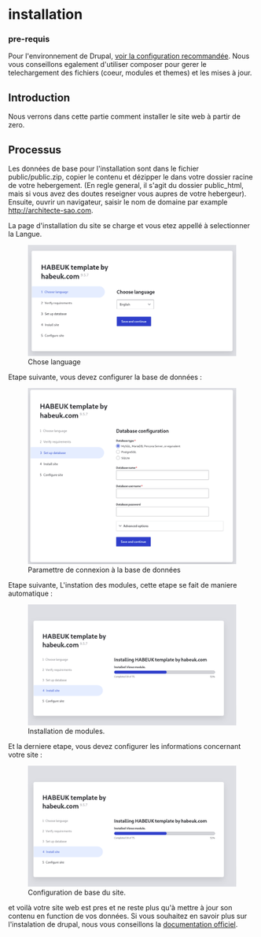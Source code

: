 # installation

### pre-requis

Pour l'environnement de Drupal, [voir la configuration recommandée](https://www.drupal.org/docs/understanding-drupal/how-drupal-9-was-made-and-what-is-included/environment-requirements-of-drupal-9).
Nous vous conseillons egalement d'utiliser composer pour gerer le telechargement des fichiers (coeur, modules et themes) et les mises à jour.

## Introduction

Nous verrons dans cette partie comment installer le site web à partir de zero.

## Processus

Les données de base pour l'installation sont dans le fichier public/public.zip, copier le contenu et dézipper le dans votre dossier racine de votre hebergement. (En regle general, il s'agit du dossier public_html, mais si vous avez des doutes reseigner vous aupres de votre hebergeur).
Ensuite, ouvrir un navigateur, saisir le nom de domaine par example http://architecte-sao.com.

La page d'installation du site se charge et vous etez appellé à selectionner la Langue.

<figure class="figure">
  <img src="../assets/images/Choose-language-HABEUK-template-by-habeuk-com.png" class="figure-img img-fluid rounded" alt="...">
  <figcaption class="figure-caption"> Chose language </figcaption>
</figure>
Etape suivante, vous devez configurer la base de données :
<figure class="figure">
  <img src="../assets/images/Database-configuration-HABEUK-template-by-habeuk-com.png" class="figure-img img-fluid rounded" alt="...">
  <figcaption class="figure-caption"> Paramettre de connexion à la base de données </figcaption>
</figure>
Etape suivante, L'instation des modules, cette etape se fait de maniere automatique :
<figure class="figure">
  <img src="../assets/images/Installing-HABEUK-template-by-habeuk-com-HABEUK-template-by-habeuk-com.png" class="figure-img img-fluid rounded" alt="...">
  <figcaption class="figure-caption"> Installation de modules. </figcaption>
</figure>
Et la derniere etape, vous devez configurer les informations concernant votre site :
<figure class="figure">
  <img src="../assets/images/Installing-HABEUK-template-by-habeuk-com-HABEUK-template-by-habeuk-com.png" class="figure-img img-fluid rounded" alt="...">
  <figcaption class="figure-caption"> Configuration de base du site. </figcaption>
</figure>

et voilà votre site web est pres et ne reste plus qu'à mettre à jour son contenu en function de vos données.
Si vous souhaitez en savoir plus sur l'instalation de drupal, nous vous conseillons la [documentation officiel](https://www.drupal.org/docs/getting-started/installing-drupal).
